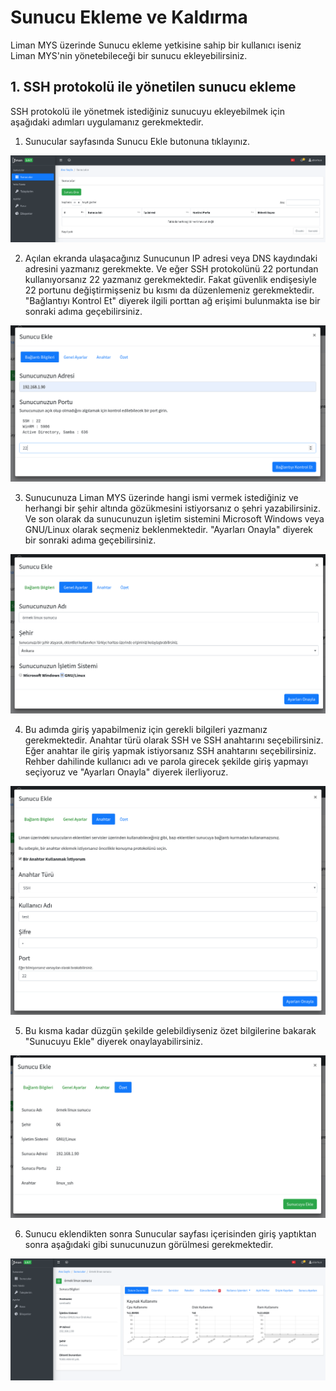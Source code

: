 # Sunucu Ekleme ve Kaldırma

Liman MYS üzerinde Sunucu ekleme yetkisine sahip bir kullanıcı iseniz Liman MYS'nin yönetebileceği bir sunucu ekleyebilirsiniz. 

## 1. SSH protokolü ile yönetilen sunucu ekleme

SSH protokolü ile yönetmek istediğiniz sunucuyu ekleyebilmek için aşağıdaki adımları uygulamanız gerekmektedir.

1. Sunucular sayfasında Sunucu Ekle butonuna tıklayınız.

![](../.gitbook/assets/screenshot-from-2020-06-14-19-23-08.png)

2. Açılan ekranda ulaşacağınız Sunucunun IP adresi veya DNS kaydındaki adresini yazmanız gerekmekte. Ve eğer SSH protokolünü 22 portundan kullanıyorsanız 22 yazmanız gerekmektedir. Fakat güvenlik endişesiyle 22 portunu değiştirmişseniz bu kısmı da düzenlemeniz gerekmektedir. "Bağlantıyı Kontrol Et" diyerek ilgili porttan ağ erişimi bulunmakta ise bir sonraki adıma geçebilirsiniz.

![](../.gitbook/assets/screenshot-from-2020-06-14-19-23-31.png)

3. Sunucunuza Liman MYS üzerinde hangi ismi vermek istediğiniz ve herhangi bir şehir altında gözükmesini istiyorsanız o şehri yazabilirsiniz. Ve son olarak da sunucunuzun işletim sistemini Microsoft Windows veya GNU/Linux olarak seçmeniz beklenmektedir. "Ayarları Onayla" diyerek bir sonraki adıma geçebilirsiniz.

![](../.gitbook/assets/screenshot-from-2020-06-14-19-24-58.png)

4. Bu adımda giriş yapabilmeniz için gerekli bilgileri yazmanız gerekmektedir. Anahtar türü olarak SSH ve SSH anahtarını seçebilirsiniz. Eğer anahtar ile giriş yapmak istiyorsanız SSH anahtarını seçebilirsiniz. Rehber dahilinde kullanıcı adı ve parola girecek şekilde giriş yapmayı seçiyoruz ve "Ayarları Onayla" diyerek ilerliyoruz.

![](../.gitbook/assets/screenshot-from-2020-06-14-19-27-46.png)

5. Bu kısma kadar düzgün şekilde gelebildiyseniz özet bilgilerine bakarak "Sunucuyu Ekle" diyerek onaylayabilirsiniz.

![](../.gitbook/assets/screenshot-from-2020-06-14-19-28-56.png)

6. Sunucu eklendikten sonra Sunucular sayfası içerisinden giriş yaptıktan sonra aşağıdaki gibi sunucunuzun görülmesi gerekmektedir.

![](../.gitbook/assets/screenshot-from-2020-06-14-19-30-47.png)

